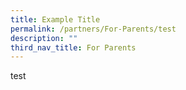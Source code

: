 ```yaml
---
title: Example Title
permalink: /partners/For-Parents/test
description: ""
third_nav_title: For Parents
---
```

test
